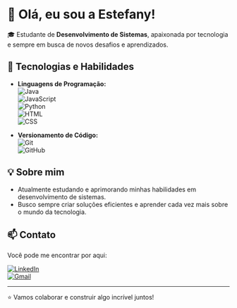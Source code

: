 # 👋 Olá, eu sou a Estefany!

🎓 Estudante de **Desenvolvimento de Sistemas**, apaixonada por tecnologia e sempre em busca de novos desafios e aprendizados.

## 🚀 Tecnologias e Habilidades

- **Linguagens de Programação:**  
  ![Java](https://img.shields.io/badge/Java-%23ED8B00.svg?style=flat&logo=java&logoColor=white)  
  ![JavaScript](https://img.shields.io/badge/JavaScript-%23F7DF1E.svg?style=flat&logo=javascript&logoColor=black)  
  ![Python](https://img.shields.io/badge/Python-%233776AB.svg?style=flat&logo=python&logoColor=white)  
  ![HTML](https://img.shields.io/badge/HTML5-%23E34F26.svg?style=flat&logo=html5&logoColor=white)  
  ![CSS](https://img.shields.io/badge/CSS3-%231572B6.svg?style=flat&logo=css3&logoColor=white)  

- **Versionamento de Código:**  
  ![Git](https://img.shields.io/badge/Git-%23F05032.svg?style=flat&logo=git&logoColor=white)  
  ![GitHub](https://img.shields.io/badge/GitHub-%23181717.svg?style=flat&logo=github&logoColor=white)  

## 💡 Sobre mim

- Atualmente estudando e aprimorando minhas habilidades em desenvolvimento de sistemas.
- Busco sempre criar soluções eficientes e aprender cada vez mais sobre o mundo da tecnologia.

## 📫 Contato

Você pode me encontrar por aqui:  

[![LinkedIn](https://img.shields.io/badge/LinkedIn-%230077B5.svg?style=flat&logo=linkedin&logoColor=white)](https://www.linkedin.com/in/https://www.linkedin.com/in/estefany-gomes-?utm_source=share&utm_campaign=share_via&utm_content=profile&utm_medium=ios_app)  
[![Gmail](https://img.shields.io/badge/Gmail-D14836?style=flat&logo=gmail&logoColor=white)](mailto:estefany.gomes@ba.estudante.senai.br)

---

⭐ Vamos colaborar e construir algo incrível juntos!

